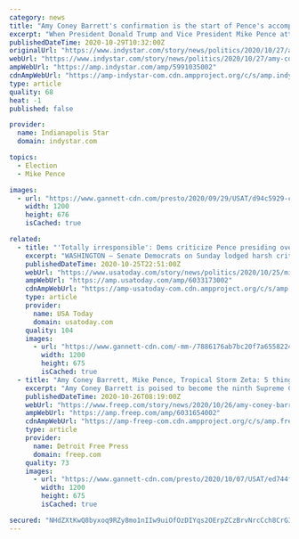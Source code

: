 ```yaml
---
category: news
title: "Amy Coney Barrett's confirmation is the start of Pence's accomplishment of a lifetime"
excerpt: "When President Donald Trump and Vice President Mike Pence attended a gathering of social and religious conservatives during the 2016 campaign for the White House, both tried to woo the voting bloc."
publishedDateTime: 2020-10-29T10:32:00Z
originalUrl: "https://www.indystar.com/story/news/politics/2020/10/27/amy-coney-barrett-supreme-court-confirmation-abortion-mike-pence/5991035002/"
webUrl: "https://www.indystar.com/story/news/politics/2020/10/27/amy-coney-barrett-supreme-court-confirmation-abortion-mike-pence/5991035002/"
ampWebUrl: "https://amp.indystar.com/amp/5991035002"
cdnAmpWebUrl: "https://amp-indystar-com.cdn.ampproject.org/c/s/amp.indystar.com/amp/5991035002"
type: article
quality: 68
heat: -1
published: false

provider:
  name: Indianapolis Star
  domain: indystar.com

topics:
  - Election
  - Mike Pence

images:
  - url: "https://www.gannett-cdn.com/presto/2020/09/29/USAT/d94c5929-c678-47d5-9e04-569b3d8d692d-AP_Supreme_Court_Barrett.jpg?auto=webp&crop=1023,576,x0,y0&format=pjpg&width=1200"
    width: 1200
    height: 676
    isCached: true

related:
  - title: "'Totally irresponsible': Dems criticize Pence presiding over Amy Coney Barrett vote after aides contract COVID-19"
    excerpt: "WASHINGTON – Senate Democrats on Sunday lodged harsh criticisms at Vice President Mike Pence who plans to preside over the chamber during a vote on Amy Coney Barrett's confirmation to the ..."
    publishedDateTime: 2020-10-25T22:51:00Z
    webUrl: "https://www.usatoday.com/story/news/politics/2020/10/25/mike-pence-preside-barrett-supreme-court-criticism-covid/6033173002/"
    ampWebUrl: "https://amp.usatoday.com/amp/6033173002"
    cdnAmpWebUrl: "https://amp-usatoday-com.cdn.ampproject.org/c/s/amp.usatoday.com/amp/6033173002"
    type: article
    provider:
      name: USA Today
      domain: usatoday.com
    quality: 104
    images:
      - url: "https://www.gannett-cdn.com/-mm-/7886176ab7bc20f7a65582243c3fe503189c1c03/c=0-276-5300-3257/local/-/media/2020/04/15/USATODAY/usatsports/1df6f0e1dd014a308cb7ae26374feaed.jpg?auto=webp&format=pjpg&width=1200"
        width: 1200
        height: 675
        isCached: true
  - title: "Amy Coney Barrett, Mike Pence, Tropical Storm Zeta: 5 things to know Monday"
    excerpt: "Amy Coney Barrett is poised to become the ninth Supreme Court justice, Tropical Storm Zeta expected to develop into a hurricane and more things to start your Monday."
    publishedDateTime: 2020-10-26T08:19:00Z
    webUrl: "https://www.freep.com/story/news/2020/10/26/amy-coney-barrett-mike-pence-zeta-covid-19-5-things-know-monday/6031654002/"
    ampWebUrl: "https://amp.freep.com/amp/6031654002"
    cdnAmpWebUrl: "https://amp-freep-com.cdn.ampproject.org/c/s/amp.freep.com/amp/6031654002"
    type: article
    provider:
      name: Detroit Free Press
      domain: freep.com
    quality: 73
    images:
      - url: "https://www.gannett-cdn.com/presto/2020/10/07/USAT/ed744ff7-72cd-4880-ae81-15ebaab29853-AP_Supreme_Court_Barrett.jpg?auto=webp&crop=4499,2531,x0,y450&format=pjpg&width=1200"
        width: 1200
        height: 675
        isCached: true

secured: "NHdZXtKwQ8byxoq9RZy8mo1nIIw9uiOfOzDIYqs2OErpZCzBrvNrcCch8CrGIQ3TfNrE86lTwVJbmPX9z8WIOd6PVrS5aVlej7eyI6qINMz2MpU4nkXcDkZEzrwhbMc/pvzhFGI8y08nH5t5JVlq04c1wfKwUNw4LqQOzMaAuZfJSGrt80YwZK8zff2xSOLZhiIbFefbhARuzQfGxYcbLt7tApElLfks6BWUnBQGpOLAf8iIL9YbltA73l0oUZqMWpiwkAsm98+ET/ii6TWuaHomVKeIkle78bCw+xH/p++ICxfW7Dwos+TqkrAmYaYWJtRKJugWDK28qPzxcYT/55LTn6r6XCgz3k5pByfvUO0=;agDqkoegtEaRLhHrO218kA=="
---
```


